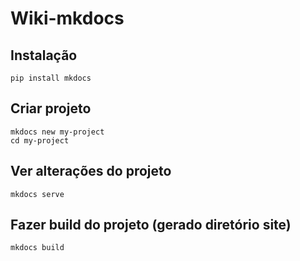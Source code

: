 # Wiki-mkdocs

## Instalação

```
pip install mkdocs
```

## Criar projeto

```
mkdocs new my-project
cd my-project
```

## Ver alterações do projeto

```
mkdocs serve
```

## Fazer build do projeto (gerado diretório site)

```
mkdocs build
```
